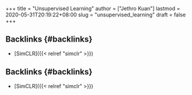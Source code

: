 +++
title = "Unsupervised Learning"
author = ["Jethro Kuan"]
lastmod = 2020-05-31T20:19:22+08:00
slug = "unsupervised_learning"
draft = false
+++

## Backlinks {#backlinks}

- [SimCLR]({{< relref "simclr" >}})

## Backlinks {#backlinks}

- [SimCLR]({{< relref "simclr" >}})
